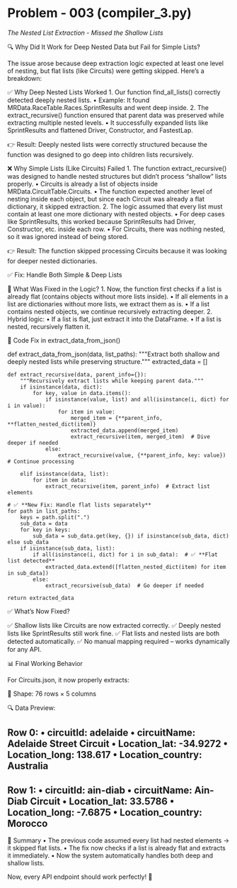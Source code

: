 # Problem - 003 (compiler_3.py)
*The Nested List Extraction - Missed the Shallow Lists*

🔍 Why Did It Work for Deep Nested Data but Fail for Simple Lists?

The issue arose because deep extraction logic expected at least one level of nesting, but flat lists (like Circuits) were getting skipped. Here’s a breakdown:

✅ Why Deep Nested Lists Worked
	1.	Our function find_all_lists() correctly detected deeply nested lists.
	•	Example: It found MRData.RaceTable.Races.SprintResults and went deep inside.
	2.	The extract_recursive() function ensured that parent data was preserved while extracting multiple nested levels.
	•	It successfully expanded lists like SprintResults and flattened Driver, Constructor, and FastestLap.

👉 Result: Deeply nested lists were correctly structured because the function was designed to go deep into children lists recursively.

❌ Why Simple Lists (Like Circuits) Failed
	1.	The function extract_recursive() was designed to handle nested structures but didn’t process “shallow” lists properly.
	•	Circuits is already a list of objects inside MRData.CircuitTable.Circuits.
	•	The function expected another level of nesting inside each object, but since each Circuit was already a flat dictionary, it skipped extraction.
	2.	The logic assumed that every list must contain at least one more dictionary with nested objects.
	•	For deep cases like SprintResults, this worked because SprintResults had Driver, Constructor, etc. inside each row.
	•	For Circuits, there was nothing nested, so it was ignored instead of being stored.

👉 Result: The function skipped processing Circuits because it was looking for deeper nested dictionaries.

✅ Fix: Handle Both Simple & Deep Lists

🔧 What Was Fixed in the Logic?
	1.	Now, the function first checks if a list is already flat (contains objects without more lists inside).
	•	If all elements in a list are dictionaries without more lists, we extract them as is.
	•	If a list contains nested objects, we continue recursively extracting deeper.
	2.	Hybrid logic:
	•	If a list is flat, just extract it into the DataFrame.
	•	If a list is nested, recursively flatten it.

🔧 Code Fix in extract_data_from_json()

def extract_data_from_json(data, list_paths):
    """Extract both shallow and deeply nested lists while preserving structure."""
    extracted_data = []

    def extract_recursive(data, parent_info={}):
        """Recursively extract lists while keeping parent data."""
        if isinstance(data, dict):
            for key, value in data.items():
                if isinstance(value, list) and all(isinstance(i, dict) for i in value):
                    for item in value:
                        merged_item = {**parent_info, **flatten_nested_dict(item)}
                        extracted_data.append(merged_item)
                        extract_recursive(item, merged_item)  # Dive deeper if needed
                else:
                    extract_recursive(value, {**parent_info, key: value})  # Continue processing
        
        elif isinstance(data, list):
            for item in data:
                extract_recursive(item, parent_info)  # Extract list elements

    # ✅ **New Fix: Handle flat lists separately**
    for path in list_paths:
        keys = path.split(".")
        sub_data = data
        for key in keys:
            sub_data = sub_data.get(key, {}) if isinstance(sub_data, dict) else sub_data
        if isinstance(sub_data, list):
            if all(isinstance(i, dict) for i in sub_data):  # ✅ **Flat list detected**
                extracted_data.extend([flatten_nested_dict(item) for item in sub_data])
            else:
                extract_recursive(sub_data)  # Go deeper if needed

    return extracted_data

✅ What’s Now Fixed?

✅ Shallow lists like Circuits are now extracted correctly.
✅ Deeply nested lists like SprintResults still work fine.
✅ Flat lists and nested lists are both detected automatically.
✅ No manual mapping required – works dynamically for any API.

📊 Final Working Behavior

For Circuits.json, it now properly extracts:

📌 Shape: 76 rows × 5 columns

🔍 Data Preview:

Row 0:
  • circuitId: adelaide
  • circuitName: Adelaide Street Circuit
  • Location_lat: -34.9272
  • Location_long: 138.617
  • Location_country: Australia
----------------------------------------

Row 1:
  • circuitId: ain-diab
  • circuitName: Ain-Diab Circuit
  • Location_lat: 33.5786
  • Location_long: -7.6875
  • Location_country: Morocco
----------------------------------------

🚀 Summary
	•	The previous code assumed every list had nested elements → it skipped flat lists.
	•	The fix now checks if a list is already flat and extracts it immediately.
	•	Now the system automatically handles both deep and shallow lists.

Now, every API endpoint should work perfectly! 🚀